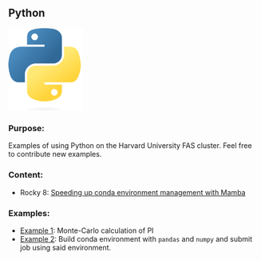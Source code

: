 ## Python
<img src="Images/python-logo.png" alt="Python-logo" width="150"/>

### Purpose:

Examples of using Python on the Harvard University FAS cluster.  Feel free to contribute new examples.

### Content:

* Rocky 8: [Speeding up conda environment management with Mamba](./Mamba.md)

### Examples:
* [Example 1](Example1/): Monte-Carlo calculation of PI
* [Example 2](Example2/): Build conda environment with `pandas` and `numpy` and submit job using said environment.

